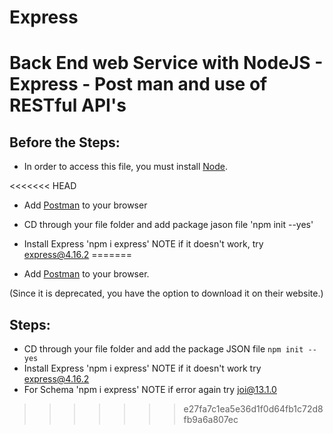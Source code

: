 # Express

<H1>Back End web Service with NodeJS - Express - Post man and use of RESTful API's </H1>

<H2>Before the Steps:</H2>

- In order to access this file, you must install [Node](https://nodejs.org/en/download/).

<<<<<<< HEAD
- Add [Postman](https://www.postman.com/downloads/) to your browser

- CD through your file folder and add package jason file 'npm init --yes'

- Install Express 'npm i express' NOTE if it doesn't work, try express@4.16.2
=======
- Add [Postman](https://www.postman.com/downloads/) to your browser.

(Since it is deprecated, you have the option to download it on their website.)


<H2>Steps:</H2>

- CD through your file folder and add the package JSON file `npm init --yes`
- Install Express 'npm i express' NOTE if it doesn't work try express@4.16.2
- For Schema 'npm i express' NOTE if error again try joi@13.1.0
>>>>>>> e27fa7c1ea5e36d1f0d64fb1c72d8fb9a6a807ec
